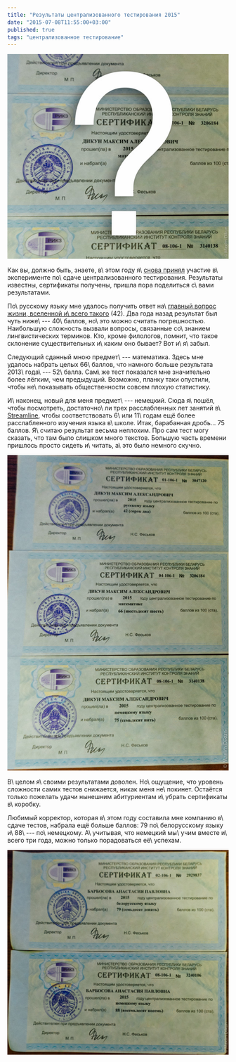 ```yaml
---
title: "Результаты централизованного тестирования 2015"
date: "2015-07-08T11:55:00+03:00"
published: true
tags: "централизованное тестирование"
---
```


![](/images/photos/certificates-ct-2015-cover.jpg)

Как вы, должно быть, знаете, в\ этом году я\ [снова принял][old] участие в\ эксперименте по\ сдаче централизованного 
тестирования. Результаты известны, сертификаты получены, пришла пора поделиться с\ вами результатами.

<!--more-->

По\ русскому языку мне удалось получить ответ на\ [главный вопрос жизни, вселенной и\ всего такого][42] (42). Два года 
назад результат был чуть ниже\ --- 40\ баллов, но\ это можно считать погрешностью. Наибольшую сложность вызвали вопросы, 
связанные со\ знанием лингвистических терминов. Кто, кроме филологов, помнит, что такое склонение существительных 
и\ каким оно бывает? Вот и\ я\ забыл.

Следующий сданный мною предмет\ --- математика. Здесь мне удалось набрать целых 66\ баллов, что намного больше 
результата 2013\ года\ --- 52\ балла. Сам\ же тест показался мне значительно более лёгким, чем предыдущий. Возможно, 
планку таки опустили, чтобы не\ показывать общественности совсем плохую статистику.

И\ наконец, новый для меня предмет\ --- немецкий. Сюда я\ пошёл, чтобы посмотреть, достаточно\ ли трех расслабленных лет 
занятий в\ [Streamline], чтобы соответствовать 6\ или 11\ годам ещё более расслабленного изучения языка в\ школе. Итак, 
барабанная дробь... 75 баллов. Я\ считаю результат весьма неплохим. Про сам тест могу сказать, что там было слишком 
много текстов. Большую часть времени пришлось просто сидеть и\ читать, а\ это было немного скучно.

![](/images/photos/certificates-ct-2015.jpg)

В\ целом я\ своими результатами доволен. Но\ ощущение, что уровень сложности самих тестов снижается, никак меня 
не\ покинет. Остаётся только пожелать удачи нынешним абитуриентам и\ убрать сертификаты в\ коробку.

Любимый корректор, которая в\ этом году составила мне компанию в\ сдаче тестов, набрала ещё больше баллов: 79 
по\ белорусскому языку и\ 88\ --- по\ немецкому. А\ учитывая, что немецкий мы\ учим вместе и\ всего три года, можно 
только порадоваться её\ успехам.

![](/images/photos/certificates-ct-2015-2.jpg)

[42]: https://en.wikipedia.org/wiki/Phrases_from_The_Hitchhiker%27s_Guide_to_the_Galaxy#Answer_to_the_Ultimate_Question_of_Life.2C_the_Universe.2C_and_Everything_.2842.29
[old]: /post/testing-results/
[Streamline]: http://www.str.by/
